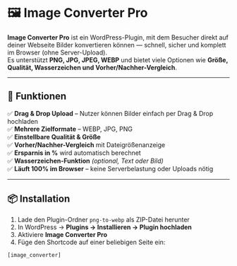 # 🖼️ Image Converter Pro

**Image Converter Pro** ist ein WordPress-Plugin, mit dem Besucher direkt auf deiner Webseite Bilder konvertieren können — schnell, sicher und komplett im Browser (ohne Server-Upload).  
Es unterstützt **PNG, JPG, JPEG, WEBP** und bietet viele Optionen wie **Größe, Qualität, Wasserzeichen und Vorher/Nachher-Vergleich**.

---

## 🚀 Funktionen

✅ **Drag & Drop Upload** – Nutzer können Bilder einfach per Drag & Drop hochladen  
✅ **Mehrere Zielformate** – WEBP, JPG, PNG  
✅ **Einstellbare Qualität & Größe**  
✅ **Vorher/Nachher-Vergleich** mit Dateigrößenanzeige  
✅ **Ersparnis in %** wird automatisch berechnet  
✅ **Wasserzeichen-Funktion** *(optional, Text oder Bild)*  
✅ **Läuft 100% im Browser** – keine Serverbelastung oder Uploads nötig  

---

## 📦 Installation

1. Lade den Plugin-Ordner `png-to-webp` als ZIP-Datei herunter  
2. In WordPress → **Plugins → Installieren → Plugin hochladen**  
3. Aktiviere **Image Converter Pro**  
4. Füge den Shortcode auf einer beliebigen Seite ein:

```php
[image_converter]
